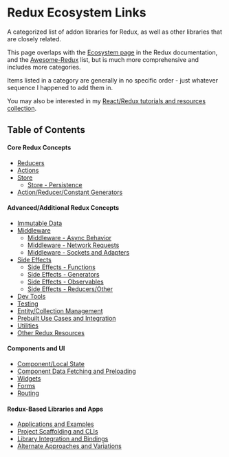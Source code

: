 # Redux Ecosystem Links
A categorized list of addon libraries for Redux, as well as other libraries that are closely related.

This page overlaps with the [Ecosystem page](http://redux.js.org/docs/introduction/Ecosystem.html) in the Redux documentation, and the [Awesome-Redux](https://github.com/xgrommx/awesome-redux) list, but is much more comprehensive and includes more categories.

Items listed in a category are generally in no specific order - just whatever sequence I happened to add them in.

You may also be interested in my [React/Redux tutorials and resources collection](https://github.com/markerikson/react-redux-links).

## Table of Contents

#### Core Redux Concepts

- [Reducers](./reducers.md)
- [Actions](./actions.md)
- [Store](./store.md)
  - [Store - Persistence](store-persistence.md)
- [Action/Reducer/Constant Generators](./action-reducer-generators.md)

#### Advanced/Additional Redux Concepts

- [Immutable Data](./immutable-data.md)
- [Middleware](./middleware.md)
  - [Middleware - Async Behavior](middleware-async.md)
  - [Middleware - Network Requests](middleware-network-requests.md)
  - [Middleware - Sockets and Adapters](middleware-sockets-adapters.md)
- [Side Effects](./side-effects.md)
  - [Side Effects - Functions](side-effects-functions.md)
  - [Side Effects - Generators](side-effects-generators.md)
  - [Side Effects - Observables](side-effects-observables.md)
  - [Side Effects - Reducers/Other](side-effects-other.md)
- [Dev Tools](devtools.md)
- [Testing](testing.md)
- [Entity/Collection Management](entity-collection-management.md)
- [Prebuilt Use Cases and Integration](use-cases.md)
- [Utilities](utilities.md)
- [Other Redux Resources](other-resources.md)

#### Components and UI

- [Component/Local State](component-state.md)
- [Component Data Fetching and Preloading](component-data-fetching-preloading.md)
- [Widgets](widgets.md)
- [Forms](forms.md)
- [Routing](routing.md)

#### Redux-Based Libraries and Apps

- [Applications and Examples](apps-and-examples.md)
- [Project Scaffolding and CLIs](project-scaffolding.md)
- [Library Integration and Bindings](./library-integration.md)
- [Alternate Approaches and Variations](variations.md)
